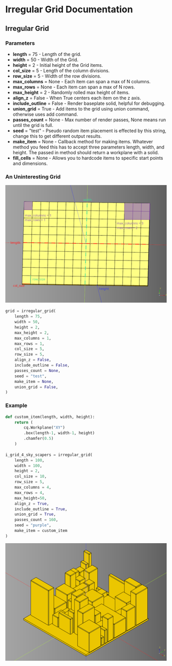 # Irregular Grid Documentation



## Irregular Grid
### Parameters
* **length** = 75 - Length of the grid.
* **width** = 50 - Width of the Grid.
* **height** = 2 - Initial height of the Grid items.
* **col_size** = 5 - Length of the column divisions.
* **row_size** = 5 - Width of the row divisions.
* **max_columns** = None - Each item can span a max of N columns.
* **max_rows** = None - Each item can span a max of N rows.
* **max_height** = 2 - Randomly rolled max height of items.
* **align_z** = False - When True centers each item on the z axis.
* **include_outline** = False - Render baseplate solid, helpful for debugging.
* **union_grid** = True - Add items to the grid using union command, otherwise uses add command.
* **passes_count** = None - Max number of render passes, None means run until the grid is full.
* **seed** = "test" - Pseudo random item placement is effected by this string, change this to get different output results.
* **make_item** = None - Callback method for making items. Whatever method you feed this has to accept three parameters length, width, and height. The passed in method should return a workplane with a solid.
* **fill_cells** = None - Allows you to hardcode items to specific start points and dimensions. 

### An Uninteresting Grid
![](image/irregularGrid/05.png)<br />

``` python
grid = irregular_grid(
    length = 75,
    width = 50,
    height = 2,
    max_height = 2,
    max_columns = 1,
    max_rows = 1,
    col_size = 5,
    row_size = 5,
    align_z = False,
    include_outline = False,
    passes_count = None,
    seed = "test",
    make_item = None,
    union_grid = False,
)
```

### Example
``` python
def custom_item(length, width, height):
    return (
        cq.Workplane("XY")
        .box(length-1, width-1, height)
        .chamfer(0.5)
    )

i_grid_4_sky_scapers = irregular_grid(
    length = 100,
    width = 100,
    height = 2,
    col_size = 10,
    row_size = 5,
    max_columns = 4,
    max_rows = 4,
    max_height=50,
    align_z = True,
    include_outline = True,
    union_grid = True,
    passes_count = 160,
    seed = "purple",
    make_item = custom_item
)
```

![](image/irregularGrid/04.png)<br />
